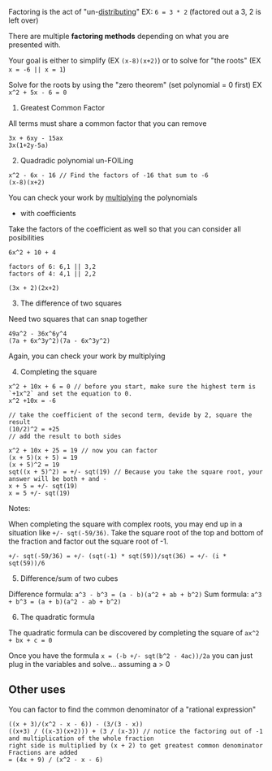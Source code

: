 Factoring is the act of "un-[distributing](./operations.md)" EX: `6 = 3 * 2` (factored out a 3, 2 is left over)

There are multiple **factoring methods** depending on what you are presented with.

Your goal is either to simplify (EX `(x-8)(x+2)`) or to solve for "the roots" (EX `x = -6 || x = 1`)

Solve for the roots by using the "zero theorem" (set polynomial = 0 first) EX `x^2 + 5x - 6 = 0`

1. Greatest Common Factor

All terms must share a common factor that you can remove

```
3x + 6xy - 15ax
3x(1+2y-5a)
```

2. Quadradic polynomial un-FOILing

```
x^2 - 6x - 16 // Find the factors of -16 that sum to -6
(x-8)(x+2)
```

You can check your work by [multiplying](./polynomials.md) the polynomials

- with coefficients

Take the factors of the coefficient as well so that you can consider all posibilities

```
6x^2 + 10 + 4

factors of 6: 6,1 || 3,2
factors of 4: 4,1 || 2,2

(3x + 2)(2x+2)
```

3. The difference of two squares

Need two squares that can snap together

```
49a^2 - 36x^6y^4
(7a + 6x^3y^2)(7a - 6x^3y^2)
```

Again, you can check your work by multiplying

4. Completing the square

```
x^2 + 10x + 6 = 0 // before you start, make sure the highest term is `+1x^2` and set the equation to 0.
x^2 +10x = -6

// take the coefficient of the second term, devide by 2, square the result
(10/2)^2 = +25
// add the result to both sides

x^2 + 10x + 25 = 19 // now you can factor
(x + 5)(x + 5) = 19
(x + 5)^2 = 19
sqt((x + 5)^2) = +/- sqt(19) // Because you take the square root, your answer will be both + and -
x + 5 = +/- sqt(19)
x = 5 +/- sqt(19)
```

Notes:

When completing the square with complex roots, you may end up in a situation like `+/- sqt(-59/36)`. Take the square root of the top and bottom of the fraction and factor out the square root of -1.

`+/- sqt(-59/36) = +/- (sqt(-1) * sqt(59))/sqt(36) = +/- (i * sqt(59))/6`

5. Difference/sum of two cubes

Difference formula: `a^3 - b^3 = (a - b)(a^2 + ab + b^2)`
Sum formula: `a^3 + b^3 = (a + b)(a^2 - ab + b^2)`

6. The quadratic formula

The quadratic formula can be discovered by completing the square of `ax^2 + bx + c = 0`

Once you have the formula `x = (-b +/- sqt(b^2 - 4ac))/2a` you can just plug in the variables and solve... assuming a > 0

## Other uses

You can factor to find the common denominator of a "rational expression"

```
((x + 3)/(x^2 - x - 6)) - (3/(3 - x))
((x+3) / ((x-3)(x+2))) + (3 / (x-3)) // notice the factoring out of -1 and multiplication of the whole fraction
right side is multiplied by (x + 2) to get greatest common denominator
Fractions are added
= (4x + 9) / (x^2 - x - 6)
```
